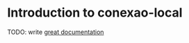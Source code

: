 # Introduction to conexao-local

TODO: write [great documentation](http://jacobian.org/writing/what-to-write/)

